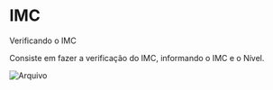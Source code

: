 # IMC
Verificando o IMC

Consiste em fazer a verificação do IMC, informando o IMC e o Nível.

![Arquivo](https://user-images.githubusercontent.com/102826415/161332770-164cd02e-8c64-4f82-8ddb-26ff06c4abbd.PNG)
